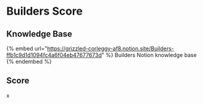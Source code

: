 # Builders Score

## Knowledge Base

{% embed url="https://grizzled-corleggy-af8.notion.site/Builders-ffb1c9d1d1094fc4a6f04eb47677673d" %}
Builders Notion knowledge base
{% endembed %}

## Score

x
